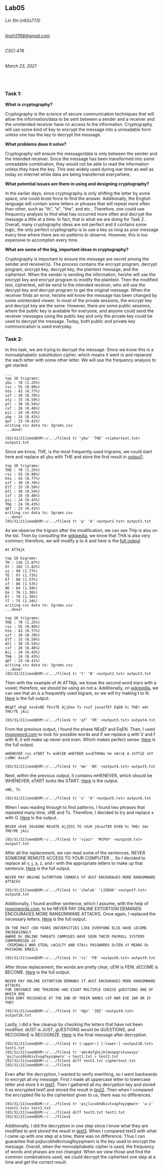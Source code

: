 ## Lab05
###### Lin Shi (n92s773)
###### linshi1768@gmail.com
###### CSCI 476
###### March 23, 2021
<br>

### Task 1:
**What is cryptography?**

Cryptography is the science of secure communication techniques that will allow the information/data to be sent between a sender and a receiver and the unintended receiver have no access to the information. Cryptography will use some kind of key to encrypt the message into a unreadable form unless one has the key to decrypt the message.

**What problems does it solve?**

Cryptography will ensure the message/data is only between the sender and the intended receiver. Since the message has been transformed into some unreadable combination, they would not be able to read the information unless they have the key. This was widely used during war time as well as today on internet while data are being transferred everywhere.

**What potential issues are there in using and designing cryptography?**

In the earlier days, since cryptography is only shifting the letter by some space, one could brute force to find the answer. Additionally, the English language will contain some letters or phrases that will repeat more often than other, such as "th", "e", "the", and etc.. Therefore, one could use frequency analysis to find what has occurred more often and decrypt the message a little at a time. In fact, that is what we are doing for Task 2. Overall, many cryptography ideas are not perfect and it contains some logic, the only perfect cryptography is to use a key as long as your message every time where there are no patterns to observe. However, this is too expensive to accomplish every time.

**What are some of the big, important ideas in cryptography?**

Cryptography is important to ensure the message are secret among the sender and receiver(s). The process contains the encrypt program, decrypt program, encrypt key, decrypt key, the plaintext message, and the ciphertext. When the sender is sending the information, he/she will use the encrypt key and encrypt program to modify the plaintext. Then the modified text, ciphertext, will be send to the intended receiver, who will use the decrypt key and decrypt program to get the original message. When the receiver finds an error, he/she will know the message has been changed by some unintended viewer. In most of the private sessions, the encrypt key and decrypt key are the same. However, there are some public sessions, where the public key is available for everyone, and anyone could send the receiver messages using the public key and only the private key could be used to decrypt the message. Today, both public and private key communication is used everyday.

### Task 2:
In this task, we are trying to decrypt the message. Since we know this is a monoalphabetic substitution cipher, which means it went in and replaced the each letter with some other letter. We will use the frequency analysis to get started:
```
...
top 10 trigrams:
ybu : 70 (1.25%)
rxz : 55 (0.98%)
hto : 43 (0.77%)
xzf : 39 (0.70%)
uty : 33 (0.59%)
ptl : 30 (0.54%)
cxf : 26 (0.46%)
pii : 24 (0.43%)
ybp : 24 (0.43%)
quf : 23 (0.41%)
writing csv data to: 3grams.csv
...done!
```
```
[03/31/21]seed@VM:~/.../files$ tr 'ybu' 'THE' <ciphertext.txt> output1.txt
```
Since we know, THE, is the most frequently used trigrams, we could start here and replace all ybu with THE and store the first result in [output1](output1.txt).


```
top 10 trigrams:
THE : 70 (1.25%)
rxz : 55 (0.98%)
hto : 43 (0.77%)
xzf : 39 (0.70%)
EtT : 33 (0.59%)
ptl : 30 (0.54%)
cxf : 26 (0.46%)
pii : 24 (0.43%)
THp : 24 (0.43%)
qEf : 23 (0.41%)
writing csv data to: 3grams.csv
...done!
[03/31/21]seed@VM:~/.../files$ tr 'p' 'A' <output1.txt> output2.txt
```
As we observe the trigram after the modification, we can see THp is also on the list. Then by consulting the [wikipedia](https://en.wikipedia.org/wiki/Trigram), we know that THA is also very common; therefore, we will modify p to A and here is the [full output](output2.txt)

```
At ATTAjk
```
```
top 10 bigrams:
TH : 116 (2.07%)
ht : 102 (1.82%)
xz : 99 (1.77%)
fE : 97 (1.73%)
Ef : 88 (1.57%)
xf : 86 (1.53%)
HE : 84 (1.50%)
Ee : 76 (1.36%)
Et : 76 (1.36%)
tT : 75 (1.34%)
writing csv data to: 2grams.csv
...done!

top 10 trigrams:
THE : 70 (1.25%)
rxz : 55 (0.98%)
hto : 43 (0.77%)
xzf : 39 (0.70%)
EtT : 33 (0.59%)
Atl : 30 (0.54%)
cxf : 26 (0.46%)
Aii : 24 (0.43%)
THA : 24 (0.43%)
qEf : 23 (0.41%)
writing csv data to: 3grams.csv
...done!
[03/31/21]seed@VM:~/.../files$ tr 't' 'N' <output2.txt> output3.txt
```
Then with the example of At ATTAjk, we know the second word stars with a vowel; therefore, we should be using an not a. Additionally, on [wikipedia](https://en.wikipedia.org/wiki/Bigram), we can see that an is a frequently used bigram, so we will try making t to N. [Here](output3.txt) is the full output.


```
NEqEf ohqE exvExNE fEvxTE AjjEee Tx rxzf jxvazTEf EqEN hc THEr eAr THErfE jAii
```
```
[03/31/21]seed@VM:~/.../files$ tr 'qf' 'VR' <output3.txt> output4.txt
```
From the previous output, I found the phase NEqEf and EqEN. Then, I used [mypixword.com](https://www.mypixwords.com/answers/) to look for possible words and if we replace q with V and f with R, it will make up never and even. Which makes perfect sense. [Here](output4.txt) is the full output.

```
mHENEVER rxz eTART Tx mxNlER mHETHER exvETHhNo he vArsE A ihTTiE shT czNNr AsxzT
```
```
[03/31/21]seed@VM:~/.../files$ tr 'me' 'WS' <output4.txt> output5.txt
```
Next, within the previous output, it contains mHENEVER, which should be WHENEVER; eTART looks like START. [Here](output5.txt) is the output.

```
xNE, Tx
```
```
[03/31/21]seed@VM:~/.../files$ tr 'x' 'O' <output5.txt> output6.txt
```
When I was reading through to find patterns, I found two phrases that repeated many time, xNE and Tx. Therefore, I decided to try and replace x with O. [Here](output6.txt) is the output.

```
NEVER ohVE SOvEONE REvOTE AjjESS TO rOzR jOvazTER EVEN hc THEr SAr THErRE jAii
```
```
[03/31/21]seed@VM:~/.../files$ tr 'vjazr' 'MCPUY' <output6.txt> output7.txt
```
After all the replacement, we can read some of the sentences, NEVER <something> SOMEONE REMOTE ACCESS TO YOUR COMPUTER ... So I decided to replace all v, j, a, z, and r with the appropriate letters to make up that sentence. [Here](output7.txt) is the full output.

```
NEVER PAY ONihNE EwTORThON lEMANlS hT dUST ENCOURAoES MORE RANSOMWARE ATTACkS
```
```
[03/31/21]seed@VM:~/.../files$ tr 'ihwlok' 'LIXDGK' <output7.txt> output8.txt
```
Additionally, I found another sentence, which I assume, with the help of [mypixwords.com](https://www.mypixwords.com/answers/), to be NEVER PAY ONLINE EXTORTION DEMANDS <something> <something> ENCOURAGES MORE RANSOMWARE ATTACKS. Once again, I replaced the necessary letters. [Here](output8.txt) is the full output.  

```
IN THE PAST cEW YEARS UNIVERSITIES LIKE EVERYONE ELSE HAVE sECOME INCREASINGLY
AWARE Oc ONLINE THREATS CAMPUSES HAVE SEEN THEIR PAYROLL SYSTEMS COMPROMISED sY
 CRIMINALS WHO STEAL cACULTY AND STAcc PASSWORDS OcTEN sY MEANS Oc PHISHING EMAILS
```
```
[03/31/21]seed@VM:~/.../files$ tr 'cs' 'FB' <output8.txt> output9.txt
```
After those replacement, the words are pretty clear, cEW is FEW, sECOME is BECOME. [Here](output9.txt) is the full output.

```
NEVER PAY ONLINE EXTORTION DEMANDS IT dUST ENCOURAGES MORE RANSOMWARE ATTACKS
FOR INSTANCE ONE TRAINING HAD EIGHT MULTIPLE CHOICE gUESTIONS ONE OF WHICH ASK
EVEN DONT RECOGNInE AT THE END OF THEIR NAMES nIP RAR EXE JAR OR IF THEY
```
```
[03/31/21]seed@VM:~/.../files$ tr 'dgn' 'JQZ' <output9.txt> output10.txt
```
Lastly, I did a few cleanup by checking the letters that have not been modified. dUST is JUST, gUESTIONS would be QUESTIONS, and RECOGNInE is RECOGNIZE. [Here](output10.txt) is the final message after decryption.
```
[03/31/21]seed@VM:~/.../files$ tr [:upper:] [:lower:] <output10.txt> test1.txt
[03/31/21]seed@VM:~/.../files$ tr 'abcdefghijklmnopqrstuvwxyz' 'psjlucobhdkivtxagfeyzqmwrn' < test1.txt > test2.txt
[03/31/21]seed@VM:~/.../files$ diff test2.txt ciphertext.txt
[03/31/21]seed@VM:~/.../files$
```
Even after the decryption, I wanted to verify everthing, so I went backwards to encrypt all my message. First I made all uppercase letter to lowercase letter and store it in [test1](test1.txt). Then I gathered all my decryption key and stored it as encrypted test1 and stored the result in [test2](test2.txt). Then when I compared the encrypted file to the ciphertext given to us, there was no differences.

```
[03/31/21]seed@VM:~/.../files$ tr 'psjlucobhdkivtxagfeyzqmwrn' 'a-z' <test2.txt> test3.txt
[03/31/21]seed@VM:~/.../files$ diff test3.txt test1.txt
[03/31/21]seed@VM:~/.../files$
```
Additionally, I did the decryption in one step since I know what they are modified to and stored the result in [test3](test3.txt). When I compared test3 with what I came up with one step at a time, there was no difference. Thus I can guarantee that psjlucobhdkivtxagfeyzqmwrn is the key used to encrypt the message. Overall, when the monoalphabetic cipher is used, the frequency of words and phases are not changed. When we view those and find the common combinations used, we could decrypt the ciphertext one step at a time and get the correct result.
